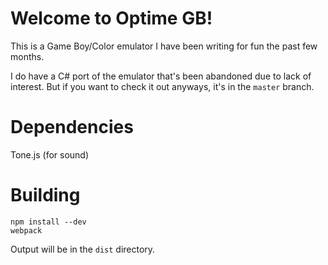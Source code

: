 # Welcome to Optime GB!

This is a Game Boy/Color emulator I have been writing for fun the past few months.

I do have a C# port of the emulator that's been abandoned due to lack of interest.
But if you want to check it out anyways, it's in the `master` branch.

# Dependencies
Tone.js (for sound)

# Building

```
npm install --dev
webpack
```

Output will be in the `dist` directory.